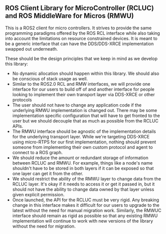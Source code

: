 ## ROS Client Library for MicroController (RCLUC) and ROS MiddleWare for Micros (RMWU)
This is a ROS2 client for micro controllers. It strives to provide the same programming paradigms offered by the ROS RCL interface while also taking into account the limitations on resource constrained devices.
It is meant to be a generic interface that can have the DDS/DDS-XRCE implementation swapped out underneath.  

These should be the design principles that we keep in mind as we develop this library:  
- No dynamic allocation should happen within this library. We should also be conscious of stack usage as well.
- Similar to the ROS2.0 RCL and RMW interfaces, we will provide one interface for our users to build off of and another interface for people looking to implement their own transport layer via DDS-XRCE or other protocols
- The user should not have to change any application code if the underlying RMWU implementation is changed out. There may be some implementation specific configuration that will have to get fronted to the user but we should decouple that as much as possible from the RCLUC APIs.
- The RMWU interface should be agnostic of the implementation details for the underlying transport layer. While we're targeting DDS-XRCE using micro-RTPS for our first implementation, nothing should prevent someone from implementing their own custom protocol and agent to connect to a ROS graph.
- We should reduce the amount or redundant storage of information between RCLUC and RMWU. For example, things like a node's name shouldn't have to be stored in both layers if it can be exposed so that one layer can get it from the other.
- We should restrict the ability of the RMWU layer to change data from the RCLUC layer. It's okay if it needs to access it or get it passed in, but it should not have the ability to change data owned by that layer unless given explicit permission.
- Once launched, the API for the RCLUC must be very rigid. Any breaking change in this interface makes it difficult for our users to upgrade to the latest without the need for manual migration work. Similarly, the RMWUC interface should remain as rigid as possible so that any existing RMWU implementation will continue to work with new versions of the library without the need for migration.  
